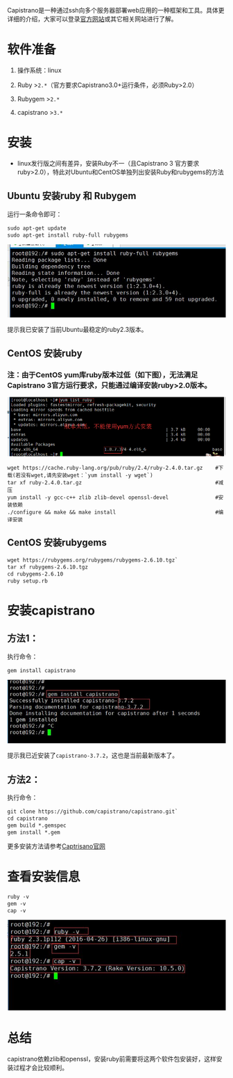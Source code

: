 Capistrano是一种通过ssh向多个服务器部署web应用的一种框架和工具。具体更详细的介绍，大家可以登录[官方网站][4]或其它相关网站进行了解。

# 软件准备

1. 操作系统：linux

2. Ruby >`2.*`（官方要求Capistrano3.0+运行条件，必须Ruby>2.0）

3. Rubygem >`2.*`

4. capistrano >`3.*`

# 安装

- linux发行版之间有差异，安装Ruby不一（且Capistrano 3 官方要求ruby>2.0），特此对Ubuntu和CentOS单独列出安装Ruby和rubygems的方法

## Ubuntu 安装ruby 和 Rubygem

运行一条命令即可：

```
sudo apt-get update
sudo apt-get install ruby-full rubygems
```

![zan001.jpg][1]

提示我已安装了当前Ubuntu最稳定的ruby2.3版本。


## CentOS 安装ruby

### 注：由于CentOS yum库ruby版本过低（如下图），无法满足Capistrano 3官方运行要求，只能通过编译安装ruby>2.0版本。

![zan002.png][2]

```
wget https://cache.ruby-lang.org/pub/ruby/2.4/ruby-2.4.0.tar.gz    #下载(若没有wget,请先安装wget：`yum install -y wget`)
tar xf ruby-2.4.0.tar.gz                                           #减压
yum install -y gcc-c++ zlib zlib-devel openssl-devel               #安装依赖
./configure && make && make install                                #编译安装

```
## CentOS 安装rubygems

```
wget https://rubygems.org/rubygems/rubygems-2.6.10.tgz`
tar xf rubygems-2.6.10.tgz
cd rubygems-2.6.10
ruby setup.rb
```

# 安装capistrano

## 方法1：
执行命令：

```
gem install capistrano
```
![zan002.jpg][3]

提示我已近安装了`capistrano-3.7.2`，这也是当前最新版本了。

## 方法2：
执行命令：

```
git clone https://github.com/capistrano/capistrano.git` 
cd capistrano
gem build *.gemspec 
gem install *.gem
```

更多安装方法请参考[Captrisano官网][4]

# 查看安装信息

```
ruby -v
gem -v
cap -v
```
![zan003.jpg][5]

# 总结

capistrano依赖zlib和openssl，安装ruby前需要将这两个软件包安装好，这样安装过程才会比较顺利。

  [1]: https://github.com/ShaoZeMing/capistrano3-doc/blob/master/img/zan001.jpg
  [2]: https://github.com/ShaoZeMing/capistrano3-doc/blob/master/img/zan002.png
  [3]: https://github.com/ShaoZeMing/capistrano3-doc/blob/master/img/zan004.jpg
  [4]: http://capistranorb.com/documentation/getting-started/installation/
  [5]: https://github.com/ShaoZeMing/capistrano3-doc/blob/master/img/zan003.jpg
